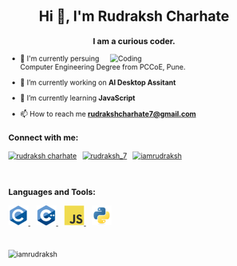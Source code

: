 <h1 align="center">Hi 👋, I'm Rudraksh Charhate</h1>
<h3 align="center">I am a curious coder.</h3>

<img align="right" alt="Coding" width="300" src="https://img.freepik.com/premium-vector/illustration-web-development-programmer-coding-website_746655-2851.jpg">

- 📙 I'm currently persuing Computer Engineering Degree from PCCoE, Pune.

- 🔭 I’m currently working on **AI Desktop Assitant**

- 🌱 I’m currently learning **JavaScript**

- 📫 How to reach me **rudrakshcharhate7@gmail.com**

<h3 align="left">Connect with me:</h3>
<p align="left">
<a href="https://linkedin.com/in/rudraksh charhate" target="blank"><img align="center" src="https://raw.githubusercontent.com/rahuldkjain/github-profile-readme-generator/master/src/images/icons/Social/linked-in-alt.svg" alt="rudraksh charhate" height="30" width="40" /></a>&nbsp;&nbsp;
<a href="https://www.hackerrank.com/rudraksh_7" target="blank"><img align="center" src="https://raw.githubusercontent.com/rahuldkjain/github-profile-readme-generator/master/src/images/icons/Social/hackerrank.svg" alt="rudraksh_7" height="30" width="40" /></a>&nbsp;&nbsp;
<a href="https://www.leetcode.com/iamrudraksh" target="blank"><img align="center" src="https://raw.githubusercontent.com/rahuldkjain/github-profile-readme-generator/master/src/images/icons/Social/leet-code.svg" alt="iamrudraksh" height="30" width="40" /></a>
</p><br>

<h3 align="left">Languages and Tools:</h3>
<p align="left"> <a href="https://www.cprogramming.com/" target="_blank" rel="noreferrer"> <img src="https://raw.githubusercontent.com/devicons/devicon/master/icons/c/c-original.svg" alt="c" width="40" height="40"/> </a>&nbsp;&nbsp;
<a href="https://www.w3schools.com/cpp/" target="_blank" rel="noreferrer"> <img src="https://raw.githubusercontent.com/devicons/devicon/master/icons/cplusplus/cplusplus-original.svg" alt="cplusplus" width="40" height="40"/> </a> &nbsp;&nbsp;
<a href="https://developer.mozilla.org/en-US/docs/Web/JavaScript" target="_blank" rel="noreferrer"> <img src="https://raw.githubusercontent.com/devicons/devicon/master/icons/javascript/javascript-original.svg" alt="javascript" width="40" height="40"/> </a>&nbsp;&nbsp;
<a href="https://www.python.org" target="_blank" rel="noreferrer"> <img src="https://raw.githubusercontent.com/devicons/devicon/master/icons/python/python-original.svg" alt="python" width="40" height="40"/> </a> </p>
<br>
<p><img align="center" src="https://github-readme-stats.vercel.app/api/top-langs?username=iamrudraksh&show_icons=true&locale=en&layout=compact" alt="iamrudraksh" /></p>

